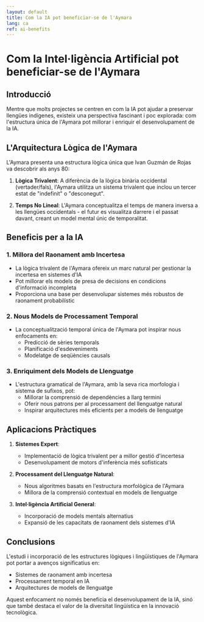```yaml
---
layout: default
title: Com la IA pot beneficiar-se de l'Aymara
lang: ca
ref: ai-benefits
---
```


# Com la Intel·ligència Artificial pot beneficiar-se de l'Aymara

## Introducció

Mentre que molts projectes se centren en com la IA pot ajudar a preservar llengües indígenes, existeix una perspectiva fascinant i poc explorada: com l'estructura única de l'Aymara pot millorar i enriquir el desenvolupament de la IA.

## L'Arquitectura Lògica de l'Aymara

L'Aymara presenta una estructura lògica única que Ivan Guzmán de Rojas va descobrir als anys 80:

1. **Lògica Trivalent**: A diferència de la lògica binària occidental (vertader/fals), l'Aymara utilitza un sistema trivalent que inclou un tercer estat de "indefinit" o "desconegut".

2. **Temps No Lineal**: L'Aymara conceptualitza el temps de manera inversa a les llengües occidentals - el futur es visualitza darrere i el passat davant, creant un model mental únic de temporalitat.

## Beneficis per a la IA

### 1. Millora del Raonament amb Incertesa

- La lògica trivalent de l'Aymara ofereix un marc natural per gestionar la incertesa en sistemes d'IA
- Pot millorar els models de presa de decisions en condicions d'informació incompleta
- Proporciona una base per desenvolupar sistemes més robustos de raonament probabilístic

### 2. Nous Models de Processament Temporal

- La conceptualització temporal única de l'Aymara pot inspirar nous enfocaments en:
  - Predicció de sèries temporals
  - Planificació d'esdeveniments
  - Modelatge de seqüències causals

### 3. Enriquiment dels Models de Llenguatge

- L'estructura gramatical de l'Aymara, amb la seva rica morfologia i sistema de sufixos, pot:
  - Millorar la comprensió de dependències a llarg termini
  - Oferir nous patrons per al processament del llenguatge natural
  - Inspirar arquitectures més eficients per a models de llenguatge

## Aplicacions Pràctiques

1. **Sistemes Expert**:
   - Implementació de lògica trivalent per a millor gestió d'incertesa
   - Desenvolupament de motors d'inferència més sofisticats

2. **Processament del Llenguatge Natural**:
   - Nous algoritmes basats en l'estructura morfològica de l'Aymara
   - Millora de la comprensió contextual en models de llenguatge

3. **Intel·ligència Artificial General**:
   - Incorporació de models mentals alternatius
   - Expansió de les capacitats de raonament dels sistemes d'IA

## Conclusions

L'estudi i incorporació de les estructures lògiques i lingüístiques de l'Aymara pot portar a avenços significatius en:
- Sistemes de raonament amb incertesa
- Processament temporal en IA
- Arquitectures de models de llenguatge

Aquest enfocament no només beneficia el desenvolupament de la IA, sinó que també destaca el valor de la diversitat lingüística en la innovació tecnològica.

